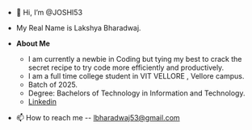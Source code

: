 - 👋 Hi, I’m @JOSHI53
- My Real Name is Lakshya Bharadwaj.

- **About Me**
    - I am currently a newbie in Coding but tying my best to crack the secret recipe to try code more efficiently and productively.
    - I am a full time college student in VIT VELLORE , Vellore campus.
    - Batch of 2025.
    - Degree: Bachelors of Technology in Information and Technology.
    - [Linkedin](https://www.linkedin.com/in/joshi53/)

- 📫 How to reach me -- lbharadwaj53@gmail.com

<!---
JOSHI53/JOSHI53 is a ✨ special ✨ repository because its `README.md` (this file) appears on your GitHub profile.
You can click the Preview link to take a look at your changes.
--->
